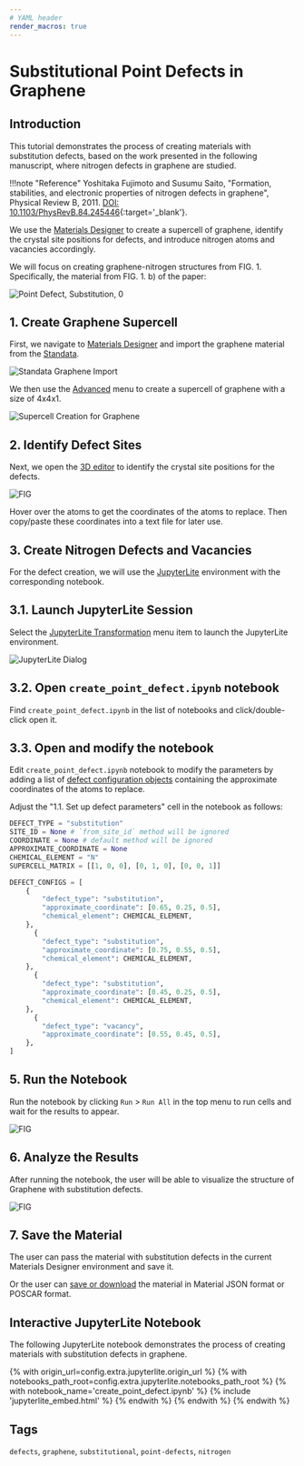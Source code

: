 ```yaml
---
# YAML header
render_macros: true
---
```


# Substitutional Point Defects in Graphene

## Introduction

This tutorial demonstrates the process of creating materials with substitution defects, based on the work presented in the following manuscript, where nitrogen defects in graphene are studied.

[//]: # (<embed src="https://journals.aps.org/prb/abstract/10.1103/PhysRevB.84.245446" width="100%" height="300">)

!!!note "Reference"
    Yoshitaka Fujimoto and Susumu Saito, "Formation, stabilities, and electronic properties of nitrogen defects in graphene", Physical Review B, 2011. [DOI: 10.1103/PhysRevB.84.245446](https://journals.aps.org/prb/abstract/10.1103/PhysRevB.84.245446){:target='_blank'}.

We use the [Materials Designer](../../../materials-designer/overview.md) to create a supercell of graphene, identify the crystal site positions for defects, and introduce nitrogen atoms and vacancies accordingly.

We will focus on creating graphene-nitrogen structures from FIG. 1.
Specifically, the material from FIG. 1. b) of the paper: 


![Point Defect, Substitution, 0](/images/tutorials/materials/defects/defect_creation_point_substitution_graphene/0.png "Point Defect, Substitution, FIG. 1. b)")


## 1. Create Graphene Supercell

First, we navigate to [Materials Designer](../../../materials-designer/overview.md) and import the graphene material from the [Standata](../../../materials-designer/header-menu/input-output/standata-import.md).

![Standata Graphene Import](/images/tutorials/materials/defects/defect_creation_point_substitution_graphene/1-standata-graphene.png "Standata Graphene Import")

We then use the [Advanced](../../../materials-designer/header-menu/advanced/supercell.md) menu to create a supercell of graphene with a size of 4x4x1.

![Supercell Creation for Graphene](/images/tutorials/materials/defects/defect_creation_point_substitution_graphene/2-advanced-supercell.png "Supercell Graphene")

## 2. Identify Defect Sites

Next, we open the [3D editor](../../../materials-designer/3d-editor.md) to identify the crystal site positions for the defects.

![FIG](../../../images/data-in-objectstorage/dropbox-page.png "FIG")

Hover over the atoms to get the coordinates of the atoms to replace. Then copy/paste these coordinates into a text file for later use.

## 3. Create Nitrogen Defects and Vacancies

For the defect creation, we will use the [JupyterLite](../../../jupyterlite/overview.md) environment with the corresponding notebook.

## 3.1. Launch JupyterLite Session

Select the [JupyterLite Transformation](../../../materials-designer/header-menu/advanced/jupyterlite-dialog.md) menu item to launch the JupyterLite environment.

![JupyterLite Dialog](../../../images/materials-designer/jupyterlite_dialog/open-jupyterlite-dialog.webp)

## 3.2. Open `create_point_defect.ipynb` notebook

Find `create_point_defect.ipynb` in the list of notebooks and click/double-click open it.

## 3.3. Open and modify the notebook

Edit `create_point_defect.ipynb` notebook to modify the parameters by adding a list of [defect configuration objects](LINK_TO_MADE_TOOLS_README) containing the approximate coordinates of the atoms to replace.

Adjust the "1.1. Set up defect parameters" cell in the notebook as follows:

```python
DEFECT_TYPE = "substitution"
SITE_ID = None # `from_site_id` method will be ignored
COORDINATE = None # default method will be ignored
APPROXIMATE_COORDINATE = None   
CHEMICAL_ELEMENT = "N"
SUPERCELL_MATRIX = [[1, 0, 0], [0, 1, 0], [0, 0, 1]]

DEFECT_CONFIGS = [
    {
        "defect_type": "substitution",
        "approximate_coordinate": [0.65, 0.25, 0.5],
        "chemical_element": CHEMICAL_ELEMENT,
    },
      {
        "defect_type": "substitution",
        "approximate_coordinate": [0.75, 0.55, 0.5],
        "chemical_element": CHEMICAL_ELEMENT,
    },
      {
        "defect_type": "substitution",
        "approximate_coordinate": [0.45, 0.25, 0.5],
        "chemical_element": CHEMICAL_ELEMENT,
    },
      {
        "defect_type": "vacancy",
        "approximate_coordinate": [0.55, 0.45, 0.5],
    },
]  
```

## 5. Run the Notebook

Run the notebook by clicking `Run` > `Run All` in the top menu to run cells and wait for the results to appear.

![FIG](../../../images/data-in-objectstorage/dropbox-page.png "FIG")

## 6. Analyze the Results

After running the notebook, the user will be able to visualize the structure of Graphene with substitution defects.

![FIG](../../../images/data-in-objectstorage/dropbox-page.png "FIG")

## 7. Save the Material

The user can pass the material with substitution defects in the current Materials Designer environment and save it.

Or the user can [save or download](../../../materials-designer/header-menu/input-output.md) the material in Material JSON format or POSCAR format.

## Interactive JupyterLite Notebook

The following JupyterLite notebook demonstrates the process of creating materials with substitution defects in graphene.


{% with origin_url=config.extra.jupyterlite.origin_url %}
{% with notebooks_path_root=config.extra.jupyterlite.notebooks_path_root %}
{% with notebook_name='create_point_defect.ipynb' %}
{% include 'jupyterlite_embed.html' %}
{% endwith %}
{% endwith %}
{% endwith %}

## Tags

`defects`, `graphene`, `substitutional`, `point-defects`, `nitrogen`